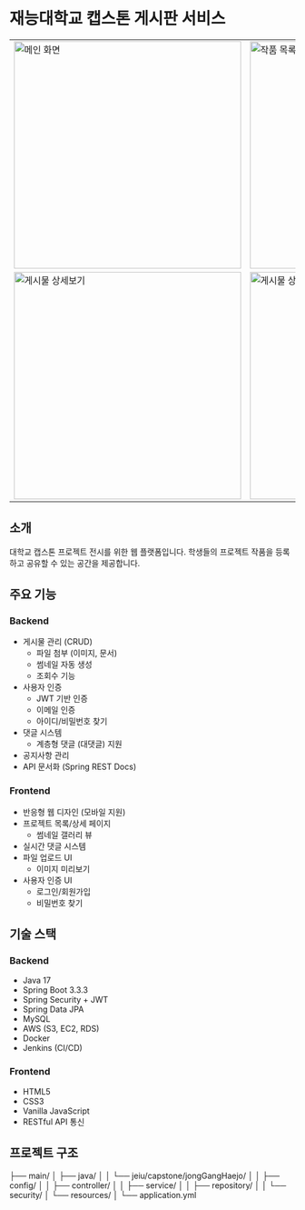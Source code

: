 # 재능대학교 캡스톤 게시판 서비스

<table>
  <tr>
    <td><img src="https://github.com/user-attachments/assets/1f523fa9-dfbe-4c54-bb1a-710ef36c3cd5" alt="메인 화면" width="400"/></td>
    <td><img src="https://github.com/user-attachments/assets/a129f5ec-7d06-4d75-992c-52ff38c5c9b0" alt="작품 목록" width="400"/></td>
  </tr>
  <tr>
    <td><img src="https://github.com/user-attachments/assets/0d16ea94-cb90-4108-b3d3-be3143e429c6" alt="게시물 상세보기" width="400"/></td>
    <td><img src="https://github.com/user-attachments/assets/0ab6adcf-dd17-44c9-934e-ea69289f2b89" alt="게시물 상세보기 하단" width="400"/></td>
  </tr>
</table>

## 소개
대학교 캡스톤 프로젝트 전시를 위한 웹 플랫폼입니다. 학생들의 프로젝트 작품을 등록하고 공유할 수 있는 공간을 제공합니다.

## 주요 기능

### Backend
- 게시물 관리 (CRUD)
  - 파일 첨부 (이미지, 문서)
  - 썸네일 자동 생성
  - 조회수 기능
- 사용자 인증
  - JWT 기반 인증
  - 이메일 인증
  - 아이디/비밀번호 찾기
- 댓글 시스템
  - 계층형 댓글 (대댓글) 지원
- 공지사항 관리
- API 문서화 (Spring REST Docs)

### Frontend
- 반응형 웹 디자인 (모바일 지원)
- 프로젝트 목록/상세 페이지
  - 썸네일 갤러리 뷰
- 실시간 댓글 시스템
- 파일 업로드 UI
  - 이미지 미리보기
- 사용자 인증 UI
  - 로그인/회원가입
  - 비밀번호 찾기

## 기술 스택

### Backend
- Java 17
- Spring Boot 3.3.3
- Spring Security + JWT
- Spring Data JPA
- MySQL
- AWS (S3, EC2, RDS)
- Docker
- Jenkins (CI/CD)

### Frontend
- HTML5
- CSS3
- Vanilla JavaScript
- RESTful API 통신

## 프로젝트 구조

├── main/
│ ├── java/
│ │ └── jeiu/capstone/jongGangHaejo/
│ │ ├── config/
│ │ ├── controller/
│ │ ├── service/
│ │ ├── repository/
│ │ └── security/
│ └── resources/
│ └── application.yml
